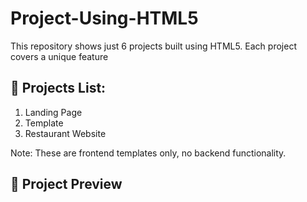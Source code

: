 # Project-Using-HTML5
This repository shows just 6 projects built using HTML5. 
Each project covers a unique feature

## 📁 Projects List:
1. Landing Page
2. Template
3. Restaurant Website

Note: These are frontend templates only, no backend functionality.

## 🎨 Project Preview  
